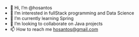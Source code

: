- 👋 Hi, I’m @hosantos
- 👀 I’m interested in fullStack programming and Data Science
- 🌱 I’m currently learning Spring
- 💞️ I’m looking to collaborate on Java projects
- 📫 How to reach me hosantos@gmail.com

<!---
hosantos/hosantos is a ✨ special ✨ repository because its `README.md` (this file) appears on your GitHub profile.
You can click the Preview link to take a look at your changes.
--->
